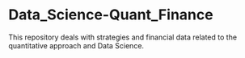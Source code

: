 # Data_Science-Quant_Finance
This repository deals with strategies and financial data related to the quantitative approach and Data Science. 
